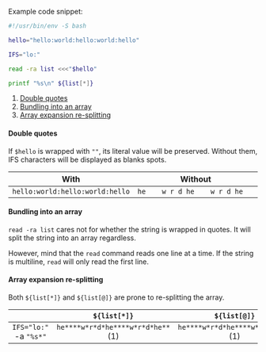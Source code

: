 Example code snippet:

```bash
#!/usr/bin/env -S bash

hello="hello:world:hello:world:hello"

IFS="lo:"

read -ra list <<<"$hello"

printf "%s\n" ${list[*]}
```

1. [Double quotes](#double-quotes)
2. [Bundling into an array](#bundling-into-an-array)
3. [Array expansion re-splitting](#array-expansion-re-splitting)

#### Double quotes

If `$hello` is wrapped with `""`, its literal value will be preserved. Without them, IFS characters will be displayed as blanks spots.

|              With               |             Without             |
| :-----------------------------: | :-----------------------------: |
| `hello:world:hello:world:hello` | `he    w r d he    w r d he   ` |

#### Bundling into an array

`read -ra list` cares not for whether the string is wrapped in quotes. It will split the string into an array regardless.

However, mind that the `read` command reads one line at a time. If the string is multiline, `read` will only read the first line.

#### Array expansion re-splitting

Both `${list[*]}` and `${list[@]}` are prone to re-splitting the array.

|                        |            `${list[*]}`            |            `${list[@]}`            | `"${list[@]}"` | `"${list[*]}"` |
| :--------------------: | :--------------------------------: | :--------------------------------: | :------------: | -------------- |
| `IFS="lo:"` -a `"%s*"` | `he****w*r*d*he****w*r*d*he**` (1) | `he****w*r*d*he****w*r*d*he**` (1) |
